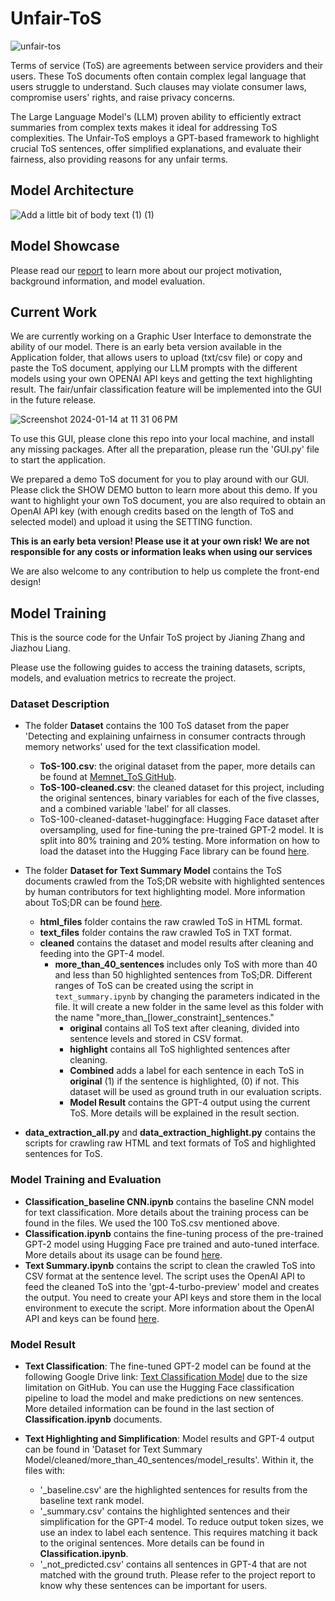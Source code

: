 # Unfair-ToS

![unfair-tos](https://github.com/joeliang0520/Unfair-ToS/assets/50597009/123bed0d-d5c9-4362-923f-de1e53b22987)

Terms of service (ToS) are agreements between service providers and their users. These ToS documents often contain complex legal language that users struggle to understand. Such clauses may violate consumer laws, compromise users' rights, and raise privacy concerns.

The Large Language Model's (LLM) proven ability to efficiently extract summaries from complex texts makes it ideal for addressing ToS complexities. The Unfair-ToS employs a GPT-based framework to highlight crucial ToS sentences, offer simplified explanations, and evaluate their fairness, also providing reasons for any unfair terms.

## Model Architecture

![Add a little bit of body text (1) (1)](https://github.com/joeliang0520/Unfair-ToS/assets/50597009/9993fc4a-9042-4100-b9ed-93859384475d)

## Model Showcase
Please read our [report](https://github.com/joeliang0520/Unfair-ToS/files/13934850/Unfair-ToS.Report.pdf) to learn more about our project motivation, background information, and model evaluation.

## Current Work
We are currently working on a Graphic User Interface to demonstrate the ability of our model. There is an early beta version available in the Application folder, that allows users to upload (txt/csv file) or copy and paste the ToS document, applying our LLM prompts with the different models using your own OPENAI API keys and getting the text highlighting result. The fair/unfair classification feature will be implemented into the GUI in the future release.

![Screenshot 2024-01-14 at 11 31 06 PM](https://github.com/joeliang0520/Unfair-ToS/assets/50597009/57137b42-7cf6-4219-bfbc-0f27a09a491b)


To use this GUI, please clone this repo into your local machine, and install any missing packages. After all the preparation, please run the 'GUI.py' file to start the application.

We prepared a demo ToS document for you to play around with our GUI. Please click the SHOW DEMO button to learn more about this demo. If you want to highlight your own ToS document, you are also required to obtain an OpenAI API key (with enough credits based on the length of ToS and selected model) and upload it using the SETTING function. 

**This is an early beta version! Please use it at your own risk! We are not responsible for any costs or information leaks when using our services**

We are also welcome to any contribution to help us complete the front-end design!

## Model Training
This is the source code for the Unfair ToS project by Jianing Zhang and Jiazhou Liang.

Please use the following guides to access the training datasets, scripts, models, and evaluation metrics to recreate the project.

### Dataset Description

- The folder **Dataset** contains the 100 ToS dataset from the paper 'Detecting and explaining unfairness in consumer contracts through memory networks' used for the text classification model.
  - **ToS-100.csv**: the original dataset from the paper, more details can be found at [Memnet_ToS GitHub](https://github.com/federicoruggeri/Memnet_ToS).
  - **ToS-100-cleaned.csv**: the cleaned dataset for this project, including the original sentences, binary variables for each of the five classes, and a combined variable 'label' for all classes.
  - ToS-100-cleaned-dataset-huggingface: Hugging Face dataset after oversampling, used for fine-tuning the pre-trained GPT-2 model. It is split into 80% training and 20% testing. More information on how to load the dataset into the Hugging Face library can be found [here](https://huggingface.co/docs/datasets/loading).

- The folder **Dataset for Text Summary Model** contains the ToS documents crawled from the ToS;DR website with highlighted sentences by human contributors for text highlighting model. More information about ToS;DR can be found [here](https://tosdr.org/).
  - **html_files** folder contains the raw crawled ToS in HTML format.
  - **text_files** folder contains the raw crawled ToS in TXT format.
  - **cleaned** contains the dataset and model results after cleaning and feeding into the GPT-4 model.
    - **more_than_40_sentences** includes only ToS with more than 40 and less than 50 highlighted sentences from ToS;DR. Different ranges of ToS can be created using the script in `text_summary.ipynb` by changing the parameters indicated in the file. It will create a new folder in the same level as this folder with the name "more_than_[lower_constraint]_sentences."
      - **original** contains all ToS text after cleaning, divided into sentence levels and stored in CSV format.
      - **highlight** contains all ToS highlighted sentences after cleaning.
      - **Combined** adds a label for each sentence in each ToS in **original** (1) if the sentence is highlighted, (0) if not. This dataset will be used as ground truth in our evaluation scripts.
      - **Model Result** contains the GPT-4 output using the current ToS. More details will be explained in the result section.
- **data_extraction_all.py** and **data_extraction_highlight.py** contains the scripts for crawling raw HTML and text formats of ToS and highlighted sentences for ToS.

### Model Training and Evaluation

- **Classification_baseline CNN.ipynb** contains the baseline CNN model for text classification. More details about the training process can be found in the files. We used the 100 ToS.csv mentioned above.
- **Classification.ipynb** contains the fine-tuning process of the pre-trained GPT-2 model using Hugging Face pre trained and auto-tuned interface. More details about its usage can be found [here](https://huggingface.co/docs/transformers/training).
- **Text Summary.ipynb** contains the script to clean the crawled ToS into CSV format at the sentence level. The script uses the OpenAI API to feed the cleaned ToS into the 'gpt-4-turbo-preview' model and creates the output. You need to create your API keys and store them in the local environment to execute the script. More information about the OpenAI API and keys can be found [here](https://openai.com/blog/openai-api).

### Model Result

- **Text Classification**: The fine-tuned GPT-2 model can be found at the following Google Drive link: [Text Classification Model](https://drive.google.com/drive/folders/1xcUodUCSwTzF89c44PKiEGEFEwFR8--i?usp=sharing) due to the size limitation on GitHub. You can use the Hugging Face classification pipeline to load the model and make predictions on new sentences. More detailed information can be found in the last section of **Classification.ipynb** documents.

- **Text Highlighting and Simplification**: Model results and GPT-4 output can be found in 'Dataset for Text Summary Model/cleaned/more_than_40_sentences/model_results'. Within it, the files with:
  - '_baseline.csv' are the highlighted sentences for results from the baseline text rank model.
  - '_summary.csv' contains the highlighted sentences and their simplification for the GPT-4 model. To reduce output token sizes, we use an index to label each sentence. This requires matching it back to the original sentences. More details can be found in **Classification.ipynb**.
  - '_not_predicted.csv' contains all sentences in GPT-4 that are not matched with the ground truth. Please refer to the project report to know why these sentences can be important for users.  

